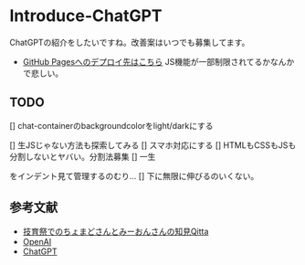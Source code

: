 # Introduce-ChatGPT

ChatGPTの紹介をしたいですね。改善案はいつでも募集してます。

- [GitHub Pagesへのデプロイ先はこちら](https://daku-on.github.io/introduce-ChatGPT/)
JS機能が一部制限されてるかなんかで悲しい。

## TODO

[] chat-containerのbackgroundcolorをlight/darkにする

[] 生JSじゃない方法も探索してみる
[] スマホ対応にする
[] HTMLもCSSもJSも分割しないとヤバい。分割法募集
[] 一生<div></div>をインデント見て管理するのむり...
[] 下に無限に伸びるのいくない。

## 参考文献

- [技育祭でのちょまどさんとみーおんさんの知見Qitta](https://qiita.com/chomado/items/a64d6c0ddd19718ed0ce)
- [OpenAI](https://openai.com/)
- [ChatGPT](https://chat.openai.com)